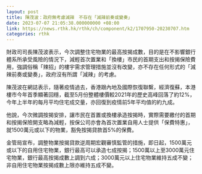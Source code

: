 ```yaml
---
layout: post
title: 陳茂波：政府無考慮減辣　不存在「減辣前奏或變奏」
date: 2023-07-07 21:05:38.000000000 +08:00
link: https://news.rthk.hk/rthk/ch/component/k2/1707950-20230707.htm
categories: rthk
---
```


財政司司長陳茂波表示，今次調整住宅物業的最高按揭成數，目的是在不影響銀行體系所承受風險的情況下，減輕首次置業和「換樓」市民的首期支出和按揭保險費用，強調俗稱「辣招」的樓宇需求管理措施並沒有改變，亦不存在任何形式的「減辣前奏或變奏」，政府沒有所謂「減辣」的考慮。

陳茂波在網誌表示，隨著疫情過去，香港跟內地及國際恢復聯繫，經濟復蘇，本港樓市今年首季顯著回穩，截至5月份整體樓價較2021年的歷史高峰回落了約12%，今年上半年的每月平均住宅成交量，亦回復到疫情前5年平均值的約九成。

他說，今次微調按揭安排，讓市民在首置或換樓承造按揭時，實際需要繳付的首期和按揭保險開支略為減輕，按保公司亦會為首次置業自用人士提供「保費特惠」，就1500萬元或以下的物業，豁免按揭貸款首5%的保費。

金管局宣布，調整物業按揭貸款逆周期宏觀審慎監管的措施，即日起，1500萬元或以下的自用住宅物業，銀行最高可以承造七成按揭；1500萬以上至3000萬元住宅物業，銀行最高按揭成數上調到六成；3000萬元以上住宅物業維持五成不變；非自用住宅物業按揭成數上限亦維持五成不變。
